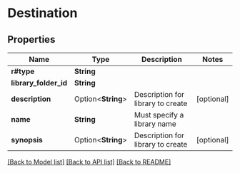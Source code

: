 # Destination

## Properties

Name | Type | Description | Notes
------------ | ------------- | ------------- | -------------
**r#type** | **String** |  | 
**library_folder_id** | **String** |  | 
**description** | Option<**String**> | Description for library to create | [optional]
**name** | **String** | Must specify a library name | 
**synopsis** | Option<**String**> | Description for library to create | [optional]

[[Back to Model list]](../README.md#documentation-for-models) [[Back to API list]](../README.md#documentation-for-api-endpoints) [[Back to README]](../README.md)


